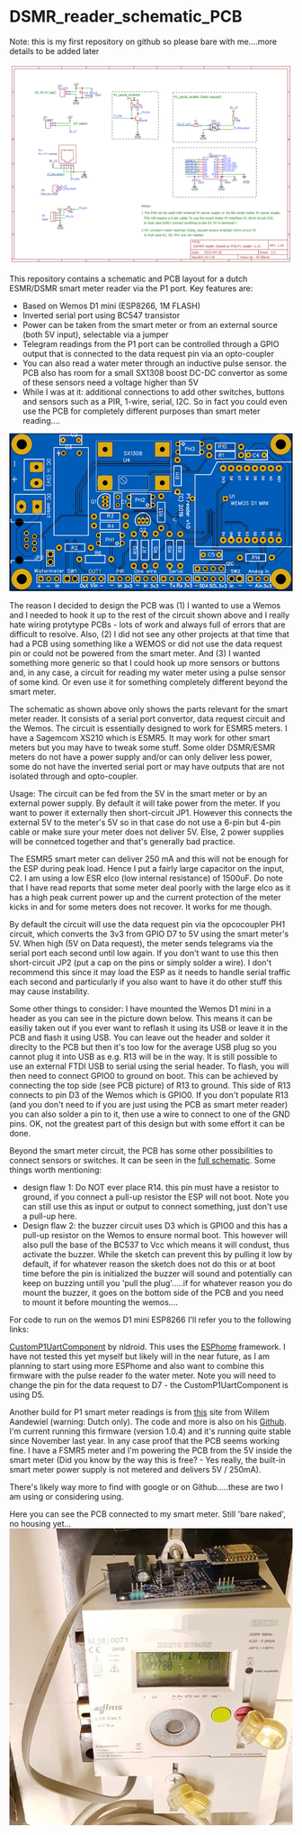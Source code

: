# DSMR_reader_schematic_PCB

Note: this is my first repository on github so please bare with me....more details to be added later

![alt text](files/Schematic_DSMR_reader_only_PCB_v1.0.png "Smart meter P1 port reader schematic")

This repository contains a schematic and PCB layout for a dutch ESMR/DSMR smart meter reader via the P1 port. Key features are:
- Based on Wemos D1 mini (ESP8266, 1M FLASH)
- Inverted serial port using BC547 transistor
- Power can be taken from the smart meter or from an external source (both 5V input), selectable via a jumper
- Telegram readings from the P1 port can be controlled through a GPIO output that is connected to the data request pin via an opto-coupler
- You can also read a water meter through an inductive pulse sensor. the PCB also has room for a small SX1308 boost DC-DC convertor as some of these sensors need a voltage higher than 5V
- While I was at it: additional connections to add other switches, buttons and sensors such as a PIR, 1-wire, serial, I2C. So in fact you could even use the PCB for completely different purposes than smart meter reading....


![alt text](files/DSMR5_reader_PCB_top_a.png "Smart meter P1 port reader PCB top side")

The reason I decided to design the PCB was (1) I wanted to use a Wemos and I needed to hook it up to the rest of the circuit shown above and I really hate wiring protytype PCBs - lots of work and always full of errors that are difficult to resolve. Also, (2) I did not see any other projects at that time that had a PCB using something like a WEMOS or did not use the data request pin or could not be powered from the smart meter. And (3) I wanted something more generic so that I could hook up more sensors or buttons and, in any case, a circuit for reading my water meter using a pulse sensor of some kind. Or even use it for something completely different beyond the smart meter.

The schematic as shown above only shows the parts relevant for the smart meter reader. It consists of a serial port convertor, data request circuit and the Wemos. The circuit is essentially designed to work for ESMR5 meters. I have a Sagemcom XS210 which is ESMR5. It may work for other smart meters but you may have to tweak some stuff. Some older DSMR/ESMR meters do not have a power supply and/or can only deliver less power, some do not have the inverted serial port or may have outputs that are not isolated through and opto-coupler.

Usage:
The circuit can be fed from the 5V in the smart meter or by an external power supply. By default it will take power from the meter. If you want to power it externally then short-circuit JP1. However this connects the external 5V to the meter's 5V so in that case do not use a 6-pin but 4-pin cable or make sure your meter does not deliver 5V. Else, 2 power supplies will be connetced together and that's generally bad practice.

The ESMR5 smart meter can deliver 250 mA and this will not be enough for the ESP during peak load. Hence I put a fairly large capacitor on the input, C2. I am using a low ESR elco (low internal resistance) of 1500uF. Do note that I have read reports that some meter deal poorly with the large elco as it has a high peak current power up and the current protection of the meter kicks in and for some meters does not recover. It works for me though.

By default the circuit will use the data request pin via the opcocoupler PH1 circuit, which converts the 3v3 from GPIO D7 to 5V using the smart meter's 5V. When high (5V on Data request), the meter sends telegrams via the serial port each second until low again. If you don't want to use this then short-circuit JP2 (put a cap on the pins or simply solder a wire). I don't recommend this since it may load the ESP as it needs to handle serial traffic each second and particularly if you also want to have it do other stuff this may cause instability.

Some other things to consider: I have mounted the Wemos D1 mini in a header as you can see in the picture down below. This means it can be easiliy taken out if you ever want to reflash it using its USB or leave it in the PCB and flash it using USB. You can leave out the header and solder it direclty to the PCB but then it's too low for the average USB plug so you cannot plug it into USB as e.g. R13 will be in the way. It is still possible to use an external FTDI USB to serial using the serial header. To flash, you will then need to connect GPIO0 to ground on boot. This can be achieved by connecting the top side (see PCB picture) of R13 to ground. This side of R13 connects to pin D3 of the Wemos which is GPIO0. If you don't populate R13 (and you don't need to if you are just using the PCB as smart meter reader) you can also solder a pin to it, then use a wire to connect to one of the GND pins. OK, not the greatest part of this design but with some effort it can be done.

Beyond the smart meter circuit, the PCB has some other possibilities to connect sensors or switches. It can be seen in the [full schematic](files/Schematic_P1_reader_full_PCB_V1.0.pdf). Some things worth mentioning:
- design flaw 1: Do NOT ever place R14. this pin must have a resistor to ground, if you connect a pull-up resistor the ESP will not boot. Note you can still use this as input or output to connect something, just don't use a pull-up here.
- Design flaw 2: the buzzer circuit uses D3 which is GPIO0 and this has a pull-up resistor on the Wemos to ensure normal boot. This however will also pull the base of the BC537 to Vcc which means it will condust, thus activate the buzzer. While the sketch can prevent this by pulling it low by default, if for whatever reason the sketch does not do this or at boot time before the pin is initialized the buzzer will sound and potentially can keep on buzzing untill you 'pull the plug'.....if for whatever reason you do mount the buzzer, it goes on the bottom side of the PCB and you need to mount it before mounting the wemos....


For code to run on the wemos D1 mini ESP8266 I'll refer you to the following links:

[CustomP1UartComponent](https://github.com/nldroid/CustomP1UartComponent "CustomP1UartComponent by nldroid") by nldroid. This uses the [ESPhome](https://esphome.io/index.html) framework. I have not tested this yet myself but likely will in the near future, as I am planning to start using more ESPhome and also want to combine this firmware with the pulse reader fo the water meter. Note you will need to change the pin for the data request to D7 - the CustomP1UartComponent is using D5.

Another build for P1 smart meter readings is from [this](https://willem.aandewiel.nl/index.php/2019/04/09/dsmr-logger-v4-slimme-meter-uitlezer/) site from Willem Aandewiel (warning: Dutch only). The code and more is also on his [Github](https://github.com/mrWheel/DSMRloggerWS). I'm current running this firmware (version 1.0.4) and it's running quite stable since November last year. In any case proof that the PCB seems working fine. I have a FSMR5 meter and I'm powering the PCB from the 5V inside the smart meter (Did you know by the way this is free? - Yes really, the built-in smart meter power supply is not metered and delivers 5V / 250mA).

There's likely way more to find with google or on Github.....these are two I am using or considering using.

Here you can see the PCB connected to my smart meter. Still 'bare naked', no housing yet...
![alt text](files/smartmeter_reader_s2.jpg "Smart meter P1 port reader PCB connected to Sagemcom XS210")



